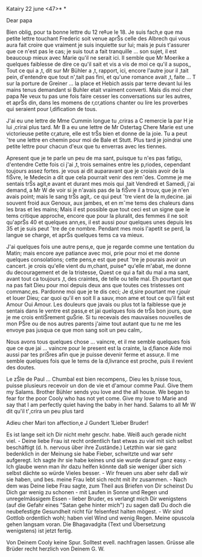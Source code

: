  Katairy 22 june <47>*
 <Tuesday>*

Dear papa

Bien oblig‚ pour ta bonne lettre du 12 re‡ue le 18. Je suis fach‚e que ma petite lettre touchant Frederic soit venue aprŠs celle des Albrech qui vous aura fait croire que vraiment je suis inquiette sur lui; mais je puis t'assurer que ce n'est pas le cas; je suis tout a fait tranquille … son sujet, il est beaucoup mieux avec Marie qu'il ne serait ici. 
Il semble que Mr Moerike a quelques faiblesse de dire ce qu'il sait et vis a vis de moi ce qu'il a supos‚, Tout ce qui a ‚t‚ dit sur Mr Bühler a ‚t‚ rapport‚ ici, encore l'autre jour il ‚tait pein‚ d'entendre que tout n'‚tait pas fini, et qu'une romance avait ‚t‚ faite … T sur la porture de Greiner … la place et Hebich assis par terre devant lui les mains tenus demandant si Buhler etait vraiment converti. Mais dis moi cher papa Ne veux tu pas une fois faire cesser les conversations sur les autres, et aprŠs din‚ dans les momens de r‚cr‚ations chanter ou lire les proverbes qui seraient pour l‚dification de tous.

J'ai eu une lettre de Mme Cummin longue tu ‚criras a C remercie la par H je lui ‚crirai plus tard. Mr B a eu une lettre de Mr Ostertag Chere Marie est une victorieuse petite cr‚ature, elle est trŠs bien et donne de la joie. Tu a peut ˆtre une lettre en chemin pour moi de Bale et Stutt. Plus tard je joindrai une petite lettre pour chacun d'eux que tu enverras avec les tiennes.

Apresent que je te parle un peu de ma sant‚ puisque tu n'es pas fatigu‚ d'entendre Cette fois ci j'ai ‚t‚ trois semaines entre les p‚riodes, cependant toujours assez fortes. je vous ai dit auparavant que je croiais avoir de la fiŠvre, le Medecin a dit que cela pourrait venir des remˆdes. Comme je me sentais trŠs agit‚e avant et durant mes mois qui ‚tait Vendredi et Samedi, j'ai demand‚ a Mr W de voir si je n'avais pas de la fiŠvre il a trouv‚ que je n'en avais point; mais le sang trŠs agit‚. ce qui peut ˆtre vient de la m‚decine. jai souvent froid aux Genoux, aux jambes, et en mˆme tems des chaleurs dans les bras et les mains; Mais il est possible que tout ceci est un signe que le tems critique approche, encore que pour la pluralit‚ des femmes il ne soit qu'aprŠs 40 et quelques ann‚es, il est aussi pour quelques unes depuis les 35 et je suis peut ˆtre de ce nombre. Pendant mes mois l'apetit se perd, la langue se charge, et aprŠs quelques tems ca va mieux.

J'ai quelques fois une autre pens‚e, que je regarde comme une tentation du Matin; mais encore aye patiance avec moi, prie pour moi et me donne quelques consolations; cette pens‚e est que peut ˆtre je pourais avoir un cancert. je crois qu'elle vient du m‚chant, puise* qu'elle m'abat, me donne du decouragement et de la tristesse, Quest ce qui a fait du mal a ma sant‚ avant tout ca toujours ‚t‚ des craintes, de telle ou telle mal. Eh pourtant que na pas fait Dieu pour moi depuis deux ans que toutes ces tristesses ont commanc‚es. Pardonne moi que je te dis ceci; Je d‚sire pourtant me r‚jouir et louer Dieu; car quoi qu'il en soit Il a sauv‚ mon ame et tout ce qu'il fait est Amour Oui Amour. Les douleurs que javais ou plus tot la faiblesse que je sentais dans le ventre est pass‚e et jai quelques fois de trŠs bon jours, que je me crois entiŠrement guŠrie. Si tu recevais des mauvaises nouvelles de mon PŠre ou de nos autres parents j'aime tout autant que tu ne me les envoye pas jusqua ce que mon sang soit un peu calm‚.

Nous avons tous quelques chose … vaincre, et il me semble quelques fois que ce que jai … vaincre pour le present est la crainte, la d‚fiance Aide moi aussi par tes priŠres afin que je puisse devenir ferme et assur‚e. Il me semble quelques fois que le tems de la d‚livrance est proche, puis il revient des doutes.

Le zŠle de Paul … Chumbal est bien recompens‚. Dieu les b‚nisse tous, puisse plusieurs recevoir un don de vie et d'amour comme Paul. Give them my Salams. Brother Bühler sends you love and the all house. We began to fear for the poor Cooly who has not yet come. Give my love to Marie and say that I am perfectly quiet having the baby in her hand. Salams to all Mr W dit qu'il t'‚crira un peu plus tard

 Adieu cher Mari
 ton affection‚e J Gundert
1Lieber Bruder!

Es ist lange seit ich Dir nicht mehr geschr. habe. Weiß auch gerade nicht viel. - Deine liebe Frau ist recht ordentlich fast etwas zu viel mit sich selbst beschäftigt (d. h. nervous über ihre Zustände.) Letzthin war sie ganz bedenklich in der Meinung sie habe Fieber, schwitzte und war sehr aufgeregt. Ich sagte ihr sie habe keines und sie wurde darauf ganz easy. - Ich glaube wenn man ihr dazu helfen könnte daß sie weniger über sich selbst dächte so würde Vieles besser. - Wir freuen uns aber sehr daß wir sie haben, und bes. meine Frau lebt sich recht mit ihr zusammen. - 
Nach dem was Deine liebe Frau sagte, zum Theil aus Briefen von Dir scheinst Du Dich gar wenig zu schonen - mit Laufen in Sonne und Regen und unregelmässigem Essen - lieber Bruder, es verlangt mich Dir wenigstens (auf die Gefahr eines "Satan gehe hinter mich") zu sagen daß Du doch die neubefestigte Gesundheit nicht für felsenfest halten mögest. - Wir sind Gottlob ordentlich wohl; haben viel Wind und wenig Regen. Meine opuscola gehen langsam voran. Die Bhagavadgita (Text und Übersetzung wenigstens) ist jetzt fertig.

Von Deinem Cooly keine Spur. Solltest evell. nachfragen lassen. Grüsse alle Brüder recht herzlich von Deinem
 G. W.

